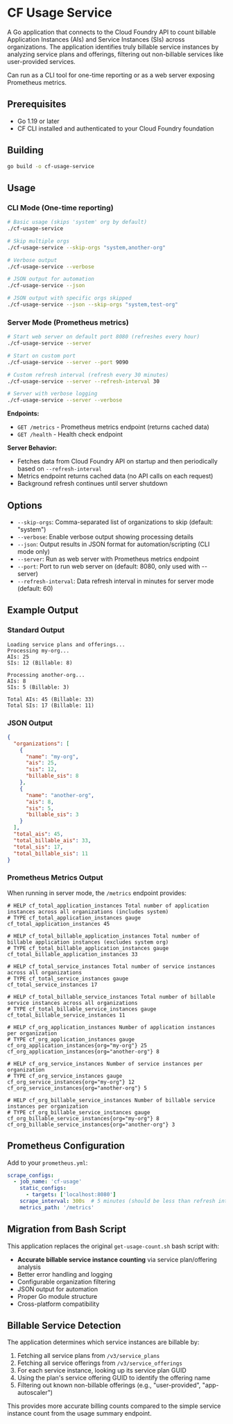 # CF Usage Service

A Go application that connects to the Cloud Foundry API to count billable Application Instances (AIs) and Service Instances (SIs) across organizations. The application identifies truly billable service instances by analyzing service plans and offerings, filtering out non-billable services like user-provided services.

Can run as a CLI tool for one-time reporting or as a web server exposing Prometheus metrics.

## Prerequisites

- Go 1.19 or later
- CF CLI installed and authenticated to your Cloud Foundry foundation

## Building

```bash
go build -o cf-usage-service
```

## Usage

### CLI Mode (One-time reporting)

```bash
# Basic usage (skips 'system' org by default)
./cf-usage-service

# Skip multiple orgs
./cf-usage-service --skip-orgs "system,another-org"

# Verbose output
./cf-usage-service --verbose

# JSON output for automation
./cf-usage-service --json

# JSON output with specific orgs skipped
./cf-usage-service --json --skip-orgs "system,test-org"
```

### Server Mode (Prometheus metrics)

```bash
# Start web server on default port 8080 (refreshes every hour)
./cf-usage-service --server

# Start on custom port
./cf-usage-service --server --port 9090

# Custom refresh interval (refresh every 30 minutes)
./cf-usage-service --server --refresh-interval 30

# Server with verbose logging
./cf-usage-service --server --verbose
```

**Endpoints:**
- `GET /metrics` - Prometheus metrics endpoint (returns cached data)
- `GET /health` - Health check endpoint

**Server Behavior:**
- Fetches data from Cloud Foundry API on startup and then periodically based on `--refresh-interval`
- Metrics endpoint returns cached data (no API calls on each request)
- Background refresh continues until server shutdown

## Options

- `--skip-orgs`: Comma-separated list of organizations to skip (default: "system")
- `--verbose`: Enable verbose output showing processing details
- `--json`: Output results in JSON format for automation/scripting (CLI mode only)
- `--server`: Run as web server with Prometheus metrics endpoint
- `--port`: Port to run web server on (default: 8080, only used with --server)
- `--refresh-interval`: Data refresh interval in minutes for server mode (default: 60)

## Example Output

### Standard Output
```
Loading service plans and offerings...
Processing my-org...
AIs: 25
SIs: 12 (Billable: 8)

Processing another-org...
AIs: 8
SIs: 5 (Billable: 3)

Total AIs: 45 (Billable: 33)
Total SIs: 17 (Billable: 11)
```

### JSON Output
```json
{
  "organizations": [
    {
      "name": "my-org",
      "ais": 25,
      "sis": 12,
      "billable_sis": 8
    },
    {
      "name": "another-org", 
      "ais": 8,
      "sis": 5,
      "billable_sis": 3
    }
  ],
  "total_ais": 45,
  "total_billable_ais": 33,
  "total_sis": 17,
  "total_billable_sis": 11
}
```

### Prometheus Metrics Output

When running in server mode, the `/metrics` endpoint provides:

```
# HELP cf_total_application_instances Total number of application instances across all organizations (includes system)
# TYPE cf_total_application_instances gauge
cf_total_application_instances 45

# HELP cf_total_billable_application_instances Total number of billable application instances (excludes system org)
# TYPE cf_total_billable_application_instances gauge
cf_total_billable_application_instances 33

# HELP cf_total_service_instances Total number of service instances across all organizations  
# TYPE cf_total_service_instances gauge
cf_total_service_instances 17

# HELP cf_total_billable_service_instances Total number of billable service instances across all organizations
# TYPE cf_total_billable_service_instances gauge
cf_total_billable_service_instances 11

# HELP cf_org_application_instances Number of application instances per organization
# TYPE cf_org_application_instances gauge
cf_org_application_instances{org="my-org"} 25
cf_org_application_instances{org="another-org"} 8

# HELP cf_org_service_instances Number of service instances per organization
# TYPE cf_org_service_instances gauge
cf_org_service_instances{org="my-org"} 12
cf_org_service_instances{org="another-org"} 5

# HELP cf_org_billable_service_instances Number of billable service instances per organization
# TYPE cf_org_billable_service_instances gauge
cf_org_billable_service_instances{org="my-org"} 8
cf_org_billable_service_instances{org="another-org"} 3
```

## Prometheus Configuration

Add to your `prometheus.yml`:

```yaml
scrape_configs:
  - job_name: 'cf-usage'
    static_configs:
      - targets: ['localhost:8080']
    scrape_interval: 300s  # 5 minutes (should be less than refresh interval)
    metrics_path: '/metrics'
```

## Migration from Bash Script

This application replaces the original `get-usage-count.sh` bash script with:

- **Accurate billable service instance counting** via service plan/offering analysis
- Better error handling and logging
- Configurable organization filtering
- JSON output for automation
- Proper Go module structure
- Cross-platform compatibility

## Billable Service Detection

The application determines which service instances are billable by:

1. Fetching all service plans from `/v3/service_plans`
2. Fetching all service offerings from `/v3/service_offerings`
3. For each service instance, looking up its service plan GUID
4. Using the plan's service offering GUID to identify the offering name
5. Filtering out known non-billable offerings (e.g., "user-provided", "app-autoscaler")

This provides more accurate billing counts compared to the simple service instance count from the usage summary endpoint.